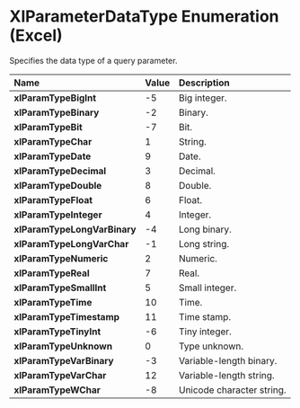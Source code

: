
# XlParameterDataType Enumeration (Excel)

Specifies the data type of a query parameter.



|**Name**|**Value**|**Description**|
|:-----|:-----|:-----|
|**xlParamTypeBigInt**|-5|Big integer.|
|**xlParamTypeBinary**|-2|Binary.|
|**xlParamTypeBit**|-7|Bit.|
|**xlParamTypeChar**|1|String.|
|**xlParamTypeDate**|9|Date.|
|**xlParamTypeDecimal**|3|Decimal.|
|**xlParamTypeDouble**|8|Double.|
|**xlParamTypeFloat**|6|Float.|
|**xlParamTypeInteger**|4|Integer.|
|**xlParamTypeLongVarBinary**|-4|Long binary.|
|**xlParamTypeLongVarChar**|-1|Long string.|
|**xlParamTypeNumeric**|2|Numeric.|
|**xlParamTypeReal**|7|Real.|
|**xlParamTypeSmallInt**|5|Small integer.|
|**xlParamTypeTime**|10|Time.|
|**xlParamTypeTimestamp**|11|Time stamp.|
|**xlParamTypeTinyInt**|-6|Tiny integer.|
|**xlParamTypeUnknown**|0|Type unknown.|
|**xlParamTypeVarBinary**|-3|Variable-length binary.|
|**xlParamTypeVarChar**|12|Variable-length string.|
|**xlParamTypeWChar**|-8|Unicode character string.|
